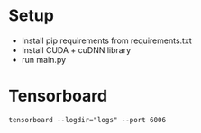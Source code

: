 # Setup
* Install pip requirements from requirements.txt
* Install CUDA + cuDNN library
* run main.py

# Tensorboard
`tensorboard --logdir="logs" --port 6006`
